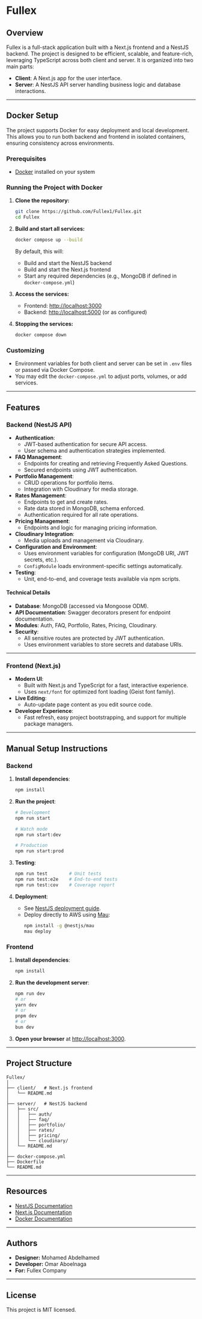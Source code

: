 # Fullex

## Overview

Fullex is a full-stack application built with a Next.js frontend and a NestJS backend. The project is designed to be efficient, scalable, and feature-rich, leveraging TypeScript across both client and server. It is organized into two main parts:

- **Client**: A Next.js app for the user interface.
- **Server**: A NestJS API server handling business logic and database interactions.

---

## Docker Setup

The project supports Docker for easy deployment and local development. This allows you to run both backend and frontend in isolated containers, ensuring consistency across environments.

### Prerequisites

- [Docker](https://docs.docker.com/get-docker/) installed on your system

### Running the Project with Docker

1. **Clone the repository:**
    ```bash
    git clone https://github.com/Fullex1/Fullex.git
    cd Fullex
    ```

2. **Build and start all services:**
    ```bash
    docker compose up --build
    ```

    By default, this will:
    - Build and start the NestJS backend
    - Build and start the Next.js frontend
    - Start any required dependencies (e.g., MongoDB if defined in `docker-compose.yml`)

3. **Access the services:**
    - Frontend: [http://localhost:3000](http://localhost:3000)
    - Backend: [http://localhost:5000](http://localhost:5000) (or as configured)

4. **Stopping the services:**
    ```bash
    docker compose down
    ```

### Customizing

- Environment variables for both client and server can be set in `.env` files or passed via Docker Compose.
- You may edit the `docker-compose.yml` to adjust ports, volumes, or add services.

---

## Features

### Backend (NestJS API)

- **Authentication**:  
  - JWT-based authentication for secure API access.
  - User schema and authentication strategies implemented.
- **FAQ Management**:  
  - Endpoints for creating and retrieving Frequently Asked Questions.
  - Secured endpoints using JWT authentication.
- **Portfolio Management**:  
  - CRUD operations for portfolio items.
  - Integration with Cloudinary for media storage.
- **Rates Management**:  
  - Endpoints to get and create rates.
  - Rate data stored in MongoDB, schema enforced.
  - Authentication required for all rate operations.
- **Pricing Management**:  
  - Endpoints and logic for managing pricing information.
- **Cloudinary Integration**:  
  - Media uploads and management via Cloudinary.
- **Configuration and Environment**:  
  - Uses environment variables for configuration (MongoDB URI, JWT secrets, etc.).
  - `ConfigModule` loads environment-specific settings automatically.
- **Testing**:  
  - Unit, end-to-end, and coverage tests available via npm scripts.

#### Technical Details

- **Database**: MongoDB (accessed via Mongoose ODM).
- **API Documentation**: Swagger decorators present for endpoint documentation.
- **Modules**: Auth, FAQ, Portfolio, Rates, Pricing, Cloudinary.
- **Security**:  
  - All sensitive routes are protected by JWT authentication.
  - Uses environment variables to store secrets and database URIs.

---

### Frontend (Next.js)

- **Modern UI**:  
  - Built with Next.js and TypeScript for a fast, interactive experience.
  - Uses `next/font` for optimized font loading (Geist font family).
- **Live Editing**:  
  - Auto-update page content as you edit source code.
- **Developer Experience**:  
  - Fast refresh, easy project bootstrapping, and support for multiple package managers.

---

## Manual Setup Instructions

### Backend

1. **Install dependencies**:
   ```bash
   npm install
   ```

2. **Run the project**:
   ```bash
   # Development
   npm run start

   # Watch mode
   npm run start:dev

   # Production
   npm run start:prod
   ```

3. **Testing**:
   ```bash
   npm run test        # Unit tests
   npm run test:e2e    # End-to-end tests
   npm run test:cov    # Coverage report
   ```

4. **Deployment**:
   - See [NestJS deployment guide](https://docs.nestjs.com/deployment).
   - Deploy directly to AWS using [Mau](https://mau.nestjs.com):
     ```bash
     npm install -g @nestjs/mau
     mau deploy
     ```

### Frontend

1. **Install dependencies**:
   ```bash
   npm install
   ```

2. **Run the development server**:
   ```bash
   npm run dev
   # or
   yarn dev
   # or
   pnpm dev
   # or
   bun dev
   ```

3. **Open your browser** at [http://localhost:3000](http://localhost:3000).

---

## Project Structure

```
Fullex/
│
├── client/   # Next.js frontend
│   └── README.md
│
├── server/   # NestJS backend
│   ├── src/
│   │   ├── auth/
│   │   ├── faq/
│   │   ├── portfolio/
│   │   ├── rates/
│   │   ├── pricing/
│   │   └── cloudinary/
│   └── README.md
│
├── docker-compose.yml
├── Dockerfile
└── README.md
```

---

## Resources

- [NestJS Documentation](https://docs.nestjs.com)
- [Next.js Documentation](https://nextjs.org/docs)
- [Docker Documentation](https://docs.docker.com/get-started/)

---

## Authors

- **Designer:** Mohamed Abdelhamed
- **Developer:** Omar Aboelnaga  
- **For:** Fullex Company

---

## License

This project is MIT licensed.

